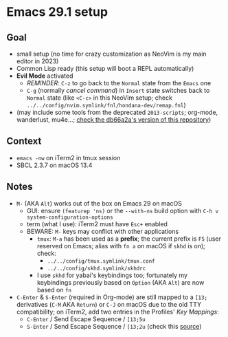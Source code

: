 Emacs 29.1 setup
================

Goal
----

- small setup (no time for crazy customization as NeoVim is my main editor in
  2023)
- Common Lisp ready (this setup will boot a REPL automatically)
- **Evil Mode** activated
  - *REMINDER*: `C-z` to go back to the `Normal` state from the `Emacs` one
  - `C-g` (normally *cancel command*) in `Insert` state switches back to
    `Normal` state (like `<C-c>` in this NeoVim setup; check
    `../../config/nvim.symlink/fnl/hondana-dev/remap.fnl`)
- (may include some tools from the deprecated `2013-scripts`; org-mode,
  wanderlust, mu4e...;
[check the db66a2a's version of this repository](https://github.com/martialboniou/dotfiles/tree/db66a2a41cd4fc950a378088de126f5ffef67a19))

Context
-------

- `emacs -nw` on iTerm2 in tmux session
- SBCL 2.3.7 on macOS 13.4

Notes
-----

- `M-` (AKA `Alt`) works out of the box on Emacs 29 on macOS
  - GUI: ensure `(featurep 'ns)` or the `--with-ns` build option
    with `C-h v system-configuration-options`
  - term (what I use): iTerm2 must have `Esc+` enabled
  - BEWARE: `M-` keys may conflict with other applications
    - `tmux`: `M-a` has been used as a **prefix**; the current prefix
      is `F5` (user reserved on Emacs; alias with `fn a` on macOS if
      `skhd` is on); check:
      - `../../config/tmux.symlink/tmux.conf`
      - `../../config/skhd.symlink/skhdrc`
    - I use `skhd` for yabai's keybindings too; fortunately my keybindings
      previously based on `Option` (AKA `Alt`) are now based on `fn`
- `C-Enter` & `S-Enter` (required in Org-mode) are still mapped to a
  `[13;` derivatives (`C-M` AKA `Return`) or `C-J` on macOS due to the old TTY
  compatibility; on iTerm2, add two entries in the Profiles' *Key Mappings*:
  - `C-Enter` / Send Escape Sequence / `[13;5u`
  - `S-Enter` / Send Escape Sequence / `[13;2u`
  (check this
  [source](https://stackoverflow.com/questions/16359878/how-to-map-shift-enter))
